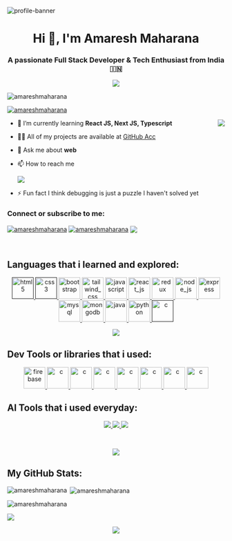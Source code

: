 ![profile-banner](https://i.imgur.com/mqexQX6.png)

<h1 align="center">Hi 👋, I'm Amaresh Maharana</h1>
<h3 align="center">A passionate Full Stack Developer & Tech Enthusiast from India 🇮🇳</h3>

<p align="center">
  <img src="https://readme-typing-svg.herokuapp.com/?lines=Full+Stack+Developer;Tech+Enthusiast;Learning+React+JS,+Typescript,+Next.js;Open+Source+Contributor&center=true&width=500&height=45" />
</p>

<p align="left"> <img src="https://komarev.com/ghpvc/?username=amareshmaharana&label=Profile%20views&color=0e75b6&style=flat" alt="amareshmaharana" /> </p>

<p align="left"> <a href="https://github.com/ryo-ma/github-profile-trophy"><img src="https://github-profile-trophy.vercel.app/?username=amareshmaharana" alt="amareshmaharana" /></a> </p>

<img src="https://media4.giphy.com/media/v1.Y2lkPTc5MGI3NjExOHFyamJ3ZnFkN3AydmE3ZHl1NWQ5dWs0YTFyNWcyNXY0a204ZmlyMSZlcD12MV9pbnRlcm5hbF9naWZfYnlfaWQmY3Q9Zw/RbDKaczqWovIugyJmW/giphy.gif" align="right" />

- 🌱 I’m currently learning **React JS, Next JS, Typescript**

- 👨‍💻 All of my projects are available at [GitHub Acc](https://github.com/amareshmaharana)

- 💬 Ask me about **web**

- 📫 How to reach me <p><a href="https://linkedin.com/in/amareshmaharana"><img src="https://img.shields.io/badge/linkedin-%230077B5.svg?style=for-the-badge&logo=linkedin&logoColor=white" /></a></p>

- ⚡ Fun fact I think debugging is just a puzzle I haven't solved yet

<h3 align="left">Connect or subscribe to me:</h3>
<p align="left">
    <a href="https://linkedin.com/in/amareshmaharana" target="blank"><img align="center" src="https://img.shields.io/badge/linkedin-%230077B5.svg?style=for-the-badge&logo=linkedin&logoColor=white" alt="amareshmaharana" /></a>
    <a href="https://whatsapp.com/channel/0029VbA1g4n8qJ00D45jaD3s" target="blank"><img align="center" src="https://img.shields.io/badge/WhatsApp-25D366?style=for-the-badge&logo=whatsapp&logoColor=white" alt="amareshmaharana" /></a>
    <a href="https://devbytesbyamaresh.substack.com/" target="_blank"><img align="center" src="https://img.shields.io/badge/Substack-%23006f5c.svg?style=for-the-badge&logo=substack&logoColor=FF6719" /></a>
</p>

<br />

<h2 align="left">Languages that i learned and explored:</h2>
<p align="center"> 
    <a href="" target="_blank" rel="noreferrer"> <img src="https://skillicons.dev/icons?i=html&theme=light" alt="html5" width="50" height="50"/> </a>
    <a href="" target="_blank" rel="noreferrer"> <img src="https://skillicons.dev/icons?i=css&theme=light" alt="css3" width="50" height="50"/> </a>
    <a href="https://getbootstrap.com" target="_blank" rel="noreferrer"> <img src="https://skillicons.dev/icons?i=bootstrap&theme=light" alt="bootstrap" width="50" height="50"/> </a>
    <a href="https://www.tailwindcss.com/" target="_blank" rel="noreferrer"> <img src="https://skillicons.dev/icons?i=tailwind&theme=light" alt="tailwind_css" width="50" height="50"/> </a>
    <a href="https://developer.mozilla.org/en-US/docs/Web/JavaScript" target="_blank" rel="noreferrer"> <img src="https://skillicons.dev/icons?i=javascript&theme=light" alt="javascript" width="50" height="50"/> </a>
    <a href="https://www.react.dev" target="_blank" rel="noreferrer"> <img src="https://skillicons.dev/icons?i=react&theme=light" alt="react_js" width="50" height="50"/> </a>
    <a href="https://www.react.dev" target="_blank" rel="noreferrer"> <img src="https://skillicons.dev/icons?i=redux&theme=light" alt="redux" width="50" height="50"/> </a>
    <a href="https://nodejs.org/en" target="_blank" rel="noreferrer"> <img src="https://skillicons.dev/icons?i=nodejs&theme=light" alt="node_js" width="50" height="50"/> </a>
    <a href="https://expressjs.com" target="_blank" rel="noreferrer"> <img src="https://skillicons.dev/icons?i=express&theme=light" alt="express" width="50" height="50"/> </a>
    <a href="https://www.mysql.com/" target="_blank" rel="noreferrer"> <img src="https://skillicons.dev/icons?i=mysql&theme=light" alt="mysql" width="50" height="50"/> </a>
    <a href="https://www.mongodb.com" target="_blank" rel="noreferrer"> <img src="https://skillicons.dev/icons?i=mongodb&theme=light" alt="mongodb" width="50" height="50"/> </a>
    <a href="https://www.java.com" target="_blank" rel="noreferrer"> <img src="https://skillicons.dev/icons?i=java&theme=light" alt="java" width="50" height="50"/> </a>
    <a href="https://www.python.org/" target="_blank" rel="noreferrer"> <img src="https://skillicons.dev/icons?i=python&theme=light" alt="python" width="50" height="50"/> </a>
    <a href="" target="_blank" rel="noreferrer"> <img src="https://skillicons.dev/icons?i=c&theme=light" alt="c" width="50" height="50"/> </a>
</p>
<p align="center">
    <img src="https://readme-typing-svg.herokuapp.com/?lines=More+languages+will+coming+.......&center=true&width=500&height=35" />
</p>

<h2 align="left">Dev Tools or libraries that i used:</h2>
<p align="center">
    <a href="https://firebase.google.com/" target="_blank" rel="noreferrer"> <img src="https://skillicons.dev/icons?i=firebase&theme=light" alt="firebase" width="50" height="50"/> </a>
    <a href="https://git-scm.com/" target="_blank" rel="noreferrer"> <img src="https://skillicons.dev/icons?i=git&theme=light" alt="c" width="50" height="50"/> </a>
    <a href="https://github.com/" target="_blank" rel="noreferrer"> <img src="https://skillicons.dev/icons?i=github&theme=light" alt="c" width="50" height="50"/> </a>
    <a href="https://code.visualstudio.com/" target="_blank" rel="noreferrer"> <img src="https://skillicons.dev/icons?i=vscode&theme=light" alt="c" width="50" height="50"/> </a>
    <a href="https://npmjs.com/" target="_blank" rel="noreferrer"> <img src="https://skillicons.dev/icons?i=npm&theme=light" alt="c" width="50" height="50"/> </a>
    <a href="https://www.jetbrains.com/pycharm/" target="_blank" rel="noreferrer"> <img src="https://skillicons.dev/icons?i=pycharm&theme=light" alt="c" width="50" height="50"/> </a>
    <a href="https://www.jetbrains.com/webstorm/" target="_blank" rel="noreferrer"> <img src="https://skillicons.dev/icons?i=webstorm&theme=light" alt="c" width="50" height="50"/> </a>
    <a href="https://vite.dev/" target="_blank" rel="noreferrer"> <img src="https://skillicons.dev/icons?i=vite&theme=light" alt="c" width="50" height="50"/> </a>
</p>

<h2 align="left">AI Tools that i used everyday:</h2>
<p align="center">
    <a href="https://github.com/features/copilot"> <img src="https://img.shields.io/badge/github_copilot-8957E5?style=for-the-badge&logo=github-copilot&logoColor=white" /> </a>
    <a href="https://chatgpt.com/"> <img src="https://img.shields.io/badge/chatGPT-74aa9c?style=for-the-badge&logo=openai&logoColor=white" /> </a>
    <a href="https://gemini.google.com/app"> <img src="https://img.shields.io/badge/google%20gemini-8E75B2?style=for-the-badge&logo=google%20gemini&logoColor=white" /> </a>
</p>

<br />

<p align="center">
    <img src="https://readme-typing-svg.herokuapp.com/?lines=Let's+collaborate;And+connect!!&center=true&width=500&height=25" />
</p>

<h2>My GitHub Stats:</h2>
<p><img align="left" src="https://github-readme-stats.vercel.app/api/top-langs/?username=amareshmaharana&layout=pie" alt="amareshmaharana" /></p>

<p>&nbsp;<img align="center" src="https://github-readme-stats.vercel.app/api?username=amareshmaharana&theme=yeblu&show_icons=true&hide_border=true&count_private=true" alt="amareshmaharana" /></p>

<p><img align="center" src="https://github-readme-streak-stats.herokuapp.com/?user=amareshmaharana&theme=yeblu&hide_border=true" alt="amareshmaharana" /></p>

<p>
    <img src="https://github-readme-activity-graph.vercel.app/graph?username=amareshmaharana&theme=react-dark" />
</p>

<p align="center">
    <img src="https://readme-typing-svg.herokuapp.com/?lines=Thank+you+for+visiting+:);Happy+to+be+a+developer;&center=true&width=500&height=25" />
</p>
